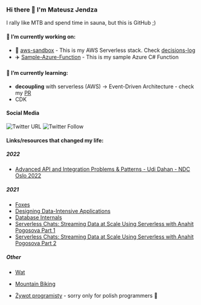 ### Hi there 👋 I'm Mateusz Jendza

I rally like MTB and spend time in sauna, but this is GitHub ;)

#### 🔭 I’m currently working on:

-   :rocket: [aws-sandbox](https://github.com/mjendza/aws-sandbox) - This is my AWS Serverless stack. Check [decisions-log](https://github.com/mjendza/aws-sandbox#decisions-log)
-   :airplane: [Sample-Azure-Function](https://github.com/mjendza/AzureFunctionSandbox) - This is my sample Azure C# Function

#### 🌱 I’m currently learning:

-   **decoupling** with serverless (AWS) -> Event-Driven Architecture - check my [PR](https://github.com/mjendza/aws-sandbox/pull/22)
-   CDK

#### Social Media

![Twitter URL](https://img.shields.io/twitter/url?style=social&url=https%3A%2F%2Ftwitter.com%2Fmjendza)
![Twitter Follow](https://img.shields.io/twitter/follow/mjendza?style=social)

#### Links/resources that changed my life:

##### 2022
- [Advanced API and Integration Problems & Patterns - Udi Dahan - NDC Oslo 2022](https://www.youtube.com/watch?v=vNouCMGP1eE)
##### 2021
-   [Foxes](https://sprocketfox.io/xssfox/2021/01/18/pipeline/)
-   [Designing Data-Intensive Applications](https://www.amazon.com/_/dp/1449373321)
-   [Database Internals](https://www.amazon.com/_/dp/1492040347)
-   [Serverless Chats: Streaming Data at Scale Using Serverless with Anahit Pogosova Part 1](https://open.spotify.com/episode/117MX2HHDcOGWFcw8XBoA5)
-   [Serverless Chats: Streaming Data at Scale Using Serverless with Anahit Pogosova Part 2]([https://open.spotify.com/episode/117MX2HHDcOGWFcw8XBoA5](https://open.spotify.com/episode/0s1zyqP21k6LwECLZAxSje))
##### Other
-   [Wat](https://www.destroyallsoftware.com/talks/wat)

-   [Mountain Biking](https://www.youtube.com/watch?v=WPVRU7jSYkQ)
-   [Żywot programisty](https://youtu.be/_q-l6Cn6WxY) - sorry only for polish programmers :construction_worker:

<!--
**mjendza/mjendza** is a ✨ _special_ ✨ repository because its `README.md` (this file) appears on your GitHub profile.

Here are some ideas to get you started:

 ...
- 🌱 I’m currently learning ...
- 👯 I’m looking to collaborate on ...
- 🤔 I’m looking for help with ...
- 💬 Ask me about ...
- 📫 How to reach me: ...
- 😄 Pronouns: ...
- ⚡ Fun fact: ...
-->
